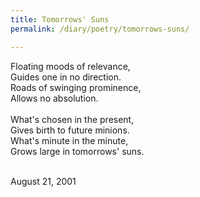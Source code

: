 ```yaml
---
title: Tomorrows' Suns
permalink: /diary/poetry/tomorrows-suns/

---
```

<div class="poetry">

Floating moods of relevance,<br/>
Guides one in no direction.<br/>
Roads of swinging prominence,<br/>
Allows no absolution.<br/>
<br/>
What's chosen in the present,<br/>
Gives birth to future minions.<br/>
What's minute in the minute,<br/>
Grows large in tomorrows' suns.<br/>
<br/>

<div class="poetry_date">August 21, 2001</div>


</div>
